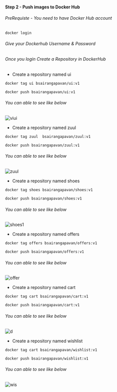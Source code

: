 #### Step 2 - Push images to Docker Hub

###### PreRequiste - You need to have Docker Hub account 


```
docker login 
```
###### Give your Dockerhub Username & Password
###### Once you login Create a Repository in DockerHub 

- Create a repository named ui

```
docker tag ui bsairangapavan/ui:v1
```
```
docker push bsairangapavan/ui:v1
```
###### You can able to see like below 
![viui](https://user-images.githubusercontent.com/121741348/225616962-cccc0b5f-7353-4577-bf52-6386a0238e62.png)

- Create a repository named zuul 
```
docker tag zuul  bsairangapavan/zuul:v1
```
```
docker push bsairangapavan/zuul:v1
```
###### You can able to see like below 
![zuul](https://user-images.githubusercontent.com/121741348/225617583-f70ae645-7423-479f-898b-f101a80f1d5a.png)

- Create a repository named shoes
```
docker tag shoes bsairangapavan/shoes:v1
```
```
docker push bsairangapavan/shoes:v1
```
###### You can able to see like below 
![shoes1](https://user-images.githubusercontent.com/121741348/225618003-372ded62-233a-4da0-aeb2-d07a3df3c5f6.png)

- Create a repository named offers

```
docker tag offers bsairangapavan/offers:v1
```
```
docker push bsairangapavan/offers:v1
```
###### You can able to see like below 
![offer](https://user-images.githubusercontent.com/121741348/225618486-6a407c0e-ccb2-4e48-bdd5-fa82528d9f39.png)

- Create a repository named cart

```
docker tag cart bsairangapavan/cart:v1
```
```
docker push bsairangapavan/cart:v1
```
###### You can able to see like below 
![d](https://user-images.githubusercontent.com/121741348/225618932-536692e4-d116-4437-8632-e616f712bacc.png)

- Create a repository named wishlist 
```
docker tag cart bsairangapavan/wishlist:v1
```
```
docker push bsairangapavan/wishlist:v1
```
###### You can able to see like below 


![wis](https://user-images.githubusercontent.com/121741348/225619435-6b4cbb74-3ae6-4361-b5f6-cdc3a468078a.png)

